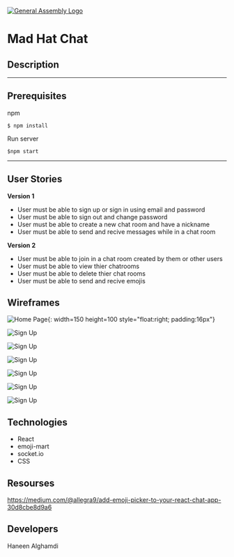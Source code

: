 [![General Assembly Logo](https://camo.githubusercontent.com/1a91b05b8f4d44b5bbfb83abac2b0996d8e26c92/687474703a2f2f692e696d6775722e636f6d2f6b6538555354712e706e67)](https://generalassemb.ly/education/web-development-immersive)

# Mad Hat Chat



## Description 


---
## Prerequisites

npm  
```
$ npm install
```

Run server
```
$npm start
```

---
## User Stories
**Version 1**  

- User must be able to sign up or sign in using email and password
- User must be able to sign out and change password
- User must be able to create a new chat room and have a nickname 
- User must be able to send and recive messages while in a chat room

**Version 2**  
- User must be able to join in a chat room created by them or other users
- User must be able to view thier chatrooms 
- User must be able to delete thier chat rooms
- User must be able to send and recive emojis 



## Wireframes
<!-- Home page -->
![Home Page](./images/mad-hat.png){: width=150 height=100 style="float:right; padding:16px"}
<!-- Sign Up -->
![Sign Up](./images/Sign-Up-page.png) 
<!-- Sign In -->
![Sign Up](./images/Sign-in-page.png) 
<!-- User Home Page -->
![Sign Up](./images/User-Home-Page.png) 
<!-- My Chat Rooms -->
![Sign Up](./images/My-chats.png) 
<!-- Join a Chat room -1 -->
![Sign Up](./images/join-chat-1.png) 
<!-- Join a chat room -2 -->
![Sign Up](./images/join-chat-2.png) 


## Technologies
<!-- **Front-end:** -->
- React
- emoji-mart
- socket.io 
- CSS
<!-- 
**Back-end:**
- Express.js
- Node.js
- Socket.io -->

## Resourses 
https://medium.com/@allegra9/add-emoji-picker-to-your-react-chat-app-30d8cbe8d9a6

## Developers
Haneen Alghamdi


<!-- 
# react-auth-template


## Installation

1. [Download](../../archive/master.zip) this template.
1. Unzip and rename the template directory (`unzip ~/Downloads/react-auth-template-master.zip`).
1. Move into the new project and `git init`.
1. Empty [`README.md`](README.md) and fill with your own content.
1. Replace name in `package.json` with your
   projects name.
1. Replace the `"homepage"` field in `package.json` with your (public) Github
   account name and repository name.
1. Install dependencies with `npm install`.
1. `git add` and `git commit` your changes.
1. Run the development server with `npm start`.

## Deployment

Before deploying, you first need to make sure the `homepage` key in your
`package.json` is pointing to the correct value. It should be the url of your
deployed application.

To deploy you should first make sure you are on the `master` branch with a
clean working directory, then you can run `npm run deploy` and wait to see if
it runs successfully.

## About

Most of the development dependencies, such as linters, SCSS compiler, Webpack
config, NPM scripts, etc in this repo come from there.

It includes all the components and routes needed to sign up, sign in, change
passwords, and sign out of an API built with either template linked above, with
no need for modification.

**NOTE**: You should customize the included components to suit you app! They're
provided as a guide and a bare minimum of functionality and style. Consider
changing the provided SCSS styles, modifying the auth code, improving the flash
messages, etc.

## Structure

Currently, the top-level `App` component stores the currently authenticated
user in state, as well as data related to the flash messages. `App` renders the
`Header` component, and a list of routes, each of which render a component from
`src/auth/components`. The `auth` directory has two non-component files, `api`
and `messages`, which contain all the needed `axios` calls, and messages to
display when API calls succeed or fail, respectively.

We recommend following this pattern in your app. For instance, if you are making
an app that keeps track of books, you might want a `books` directory next to
`auth`, which contains its own `api` and `messages` files, as well as a
`components` directory.

## Features

### `<AuthenticatedRoute />`

This template contains a handy component for creating routes that require a
user to be authenticated before visiting. This component lives in
`src/auth/components/AuthenticatedRoute.js` and is already required in `App`.
It's a thin wrapper around React Router's `<Route />` component. The only
difference is that it expects a prop called `user`, and if that prop is falsy,
it will render a `<Redirect />` that takes the user to `/`. **If you want to use
it, you must pass it the currently authenticated as a prop!**

It supports both the `component=` and `render=` attributes, but like `<Route />`
it will not forward props to the component if you use `component=`.

 ### `src/apiConfig.js`

 This file will determine whether you're in a production or development
environment and choose an API URL accordingly. Don't forget to replace the
`production` URL with your deployed API's URL.

## Tasks

Developers should run these often!

- `npm run start`: generates bundles, watches, and livereloads.
- `npm run deploy`: builds and deploys master branch

## [License](LICENSE)

1. All content is licensed under a CC­BY­NC­SA 4.0 license.
1. All software code is licensed under GNU GPLv3. For commercial use or
    alternative licensing, please contact legal@ga.co. -->
